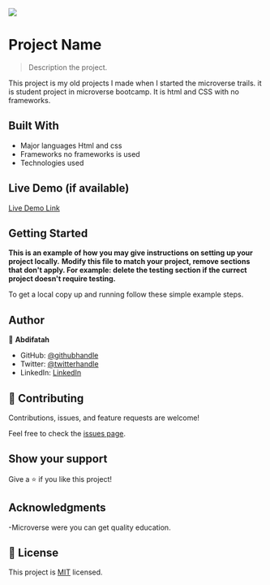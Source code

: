 ![](https://img.shields.io/badge/Microverse-blueviolet)

# Project Name

> Description the project.

This project is my old projects I made when I started the microverse trails. it is student project in microverse bootcamp. It is html and CSS with no frameworks.

## Built With

- Major languages
  Html and css
- Frameworks
  no frameworks is used
- Technologies used

## Live Demo (if available)

[Live Demo Link](https://livedemo.com)

## Getting Started

**This is an example of how you may give instructions on setting up your project locally.**
**Modify this file to match your project, remove sections that don't apply. For example: delete the testing section if the currect project doesn't require testing.**

To get a local copy up and running follow these simple example steps.

## Author

👤 **Abdifatah**

- GitHub: [@githubhandle](https://github.com/githubhandle)
- Twitter: [@twitterhandle](https://twitter.com/twitterhandle)
- LinkedIn: [LinkedIn](https://linkedin.com/in/linkedinhandle)

## 🤝 Contributing

Contributions, issues, and feature requests are welcome!

Feel free to check the [issues page](../../issues/).

## Show your support

Give a ⭐️ if you like this project!

## Acknowledgments

-Microverse were you can get quality education.

## 📝 License

This project is [MIT](./MIT.md) licensed.
